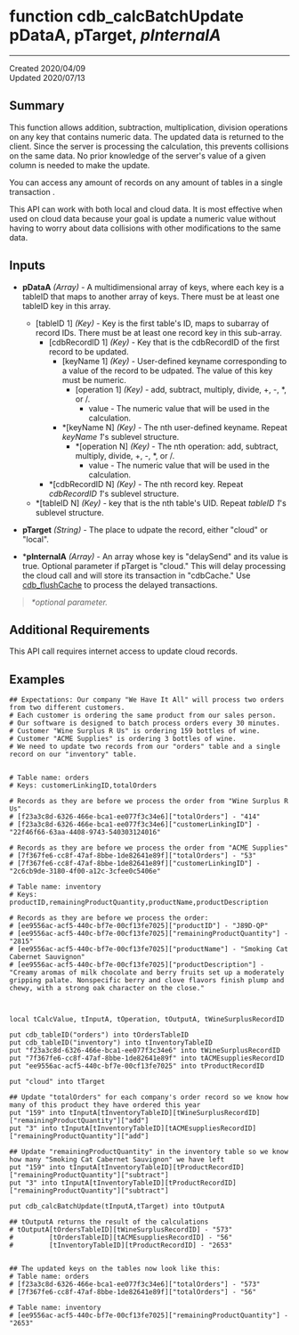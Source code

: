 # function cdb_calcBatchUpdate pDataA, pTarget, *pInternalA*
---
Created 2020/04/09  
Updated 2020/07/13

## Summary
This function allows addition, subtraction, multiplication, division operations on any key that contains numeric data. The updated data is returned to the client. Since the server is processing the calculation, this prevents collisions on the same data. No prior knowledge of the server's value of a given column is needed to make the update.

You can access any amount of records on any amount of tables in a single transaction .

This API can work with both local and cloud data. It is most effective when used on cloud data because your goal is update a numeric value without having to worry about data collisions with other modifications to the same data. 

## Inputs
* **pDataA** *(Array)* - A multidimensional array of keys, where each key is a tableID that maps to another array of keys. There must be at least one tableID key in this array.
    * [tableID 1] *(Key)* - Key is the first table's ID, maps to subarray of record IDs. There must be at least one record key in this sub-array.
    	* [cdbRecordID 1] *(Key)* - Key that is the cdbRecordID of the first record to be updated. 
    		* [keyName 1] *(Key)* - User-defined keyname corresponding to a value of the record to be udpated. The value of this key must be numeric.
    			* [operation 1] *(Key)* - add, subtract, multiply, divide, +, -, *, or /.
    				*  value - The numeric value that will be used in the calculation.
    		* \*[keyName N] *(Key)* - The nth user-defined keyname. Repeat *keyName 1*'s sublevel structure.
    			* \*[operation N] *(Key)* - The nth operation: add, subtract, multiply, divide, +, -, *, or /.
					*  value - The numeric value that will be used in the calculation.
    	* \*[cdbRecordID N] *(Key)* - The nth record key. Repeat *cdbRecordID 1*'s sublevel structure.
    * \*[tableID N] *(Key)* - key that is the nth table's UID. Repeat *tableID 1*'s sublevel structure.

* **pTarget** *(String)* - The place to udpate the record, either "cloud" or "local".

* \***pInternalA** *(Array)* - An array whose key is "delaySend" and its value is true. Optional parameter if pTarget is "cloud." This will delay processing the cloud call and will store its transaction in "cdbCache." Use [cdb_flushCache](FlushCache.md) to process the delayed transactions.

> _*optional parameter._

## Additional Requirements
This API call requires internet access to update cloud records.

## Examples
```livecodeserver
## Expectations: Our company "We Have It All" will process two orders from two different customers.
# Each customer is ordering the same product from our sales person.
# Our software is designed to batch process orders every 30 minutes. 
# Customer "Wine Surplus R Us" is ordering 159 bottles of wine.
# Customer "ACME Supplies" is ordering 3 bottles of wine.
# We need to update two records from our "orders" table and a single record on our "inventory" table.


# Table name: orders					
# Keys: customerLinkingID,totalOrders

# Records as they are before we process the order from "Wine Surplus R Us"
# [f23a3c8d-6326-466e-bca1-ee077f3c34e6]["totalOrders"] - "414"
# [f23a3c8d-6326-466e-bca1-ee077f3c34e6]["customerLinkingID"] - "22f46f66-63aa-4408-9743-540303124016"

# Records as they are before we process the order from "ACME Supplies"  
# [7f367fe6-cc8f-47af-8bbe-1de82641e89f]["totalOrders"] - "53"
# [7f367fe6-cc8f-47af-8bbe-1de82641e89f]["customerLinkingID"] - "2c6cb9de-3180-4f00-a12c-3cfee0c5406e"

# Table name: inventory
# Keys: productID,remainingProductQuantity,productName,productDescription

# Records as they are before we process the order:
# [ee9556ac-acf5-440c-bf7e-00cf13fe7025]["productID"] - "J89D-QP"
# [ee9556ac-acf5-440c-bf7e-00cf13fe7025]["remainingProductQuantity"] - "2815"
# [ee9556ac-acf5-440c-bf7e-00cf13fe7025]["productName"] - "Smoking Cat Cabernet Sauvignon"
# [ee9556ac-acf5-440c-bf7e-00cf13fe7025]["productDescription"] - "Creamy aromas of milk chocolate and berry fruits set up a moderately gripping palate. Nonspecific berry and clove flavors finish plump and chewy, with a strong oak character on the close."

                                     

local tCalcValue, tInputA, tOperation, tOutputA, tWineSurplusRecordID

put cdb_tableID("orders") into tOrdersTableID                            
put cdb_tableID("inventory") into tInventoryTableID
put "f23a3c8d-6326-466e-bca1-ee077f3c34e6" into tWineSurplusRecordID
put "7f367fe6-cc8f-47af-8bbe-1de82641e89f" into tACMEsuppliesRecordID
put "ee9556ac-acf5-440c-bf7e-00cf13fe7025" into tProductRecordID

put "cloud" into tTarget

## Update "totalOrders" for each company's order record so we know how many of this product they have ordered this year
put "159" into tInputA[tInventoryTableID][tWineSurplusRecordID]["remainingProductQuantity"]["add"]
put "3" into tInputA[tInventoryTableID][tACMEsuppliesRecordID]["remainingProductQuantity"]["add"]

## Update "remainingProductQuantity" in the inventory table so we know how many "Smoking Cat Cabernet Sauvignon" we have left
put "159" into tInputA[tInventoryTableID][tProductRecordID]["remainingProductQuantity"]["subtract"]
put "3" into tInputA[tInventoryTableID][tProductRecordID]["remainingProductQuantity"]["subtract"]

put cdb_calcBatchUpdate(tInputA,tTarget) into tOutputA

## tOutputA returns the result of the calculations
# tOutputA[tOrdersTableID][tWineSurplusRecordID] - "573"
#         [tOrdersTableID][tACMEsuppliesRecordID] - "56"
#         [tInventoryTableID][tProductRecordID] - "2653"


## The updated keys on the tables now look like this:
# Table name: orders						
# [f23a3c8d-6326-466e-bca1-ee077f3c34e6]["totalOrders"] - "573"
# [7f367fe6-cc8f-47af-8bbe-1de82641e89f]["totalOrders"] - "56"

# Table name: inventory
# [ee9556ac-acf5-440c-bf7e-00cf13fe7025]["remainingProductQuantity"] - "2653"
```
